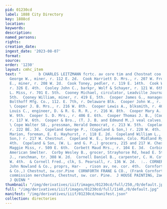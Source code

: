```yaml
---
pid: 01230cd
label: 1888 City Directory
key: 1888cd
location: 
keywords: 
description: 
named_persons: 
rights: 
creation_date: 
ingest_date: '2023-08-07'
format: 
source: 
order: '1230'
layout: cmhc_item
text: "        b CHARLES LEITZMANN fcrtc. av core tim and Chostnat coo 95 COR  Cook
  George W., miner, r. 112 E. 2d.  Cook Harriett D. Mrs., r. 207 W. Front.  Cook James
  E., miner, r. 208 W. 2d.  Cook Toney, pedler, r. 119 E. 14th.  Cook William, miner,
  r. 326 E. 4th.  Cooley John C., barkpr, Wolf & Schayer, r. 121 W. 6th.  Cooney Bedelia
  L. Miss, r. 701 E. 5th.  Cooney Michael, circulator, Leadville Journal, r. 701 E.
  5th.  Cooney William, miner, r. 419 E. 5th.  Cooper James G., manager, Hendrie &
  Bolthoff Mfg. Co., 112. E. 7th, r. Delaware Blk.  Cooper John W., r. 201 W. 9th.
  \ Cooper J. B. Mrs., r. 216 W. 8th.  Cooper Lewis A., blksmith, r. 406 E. 6th.  Cooper
  Louis C., engineer, D. & R. G. R. R., r. 216 W. 8th.  Cooper Mary A. Mrs., r. 201
  W. 9th.  Cooper S. D. Mrs., r. 406 E. 6th.  Cooper Thomas J. B., (Cooper & Bro.,)
  r. 117 W. 6th.  Cooper & Bro., (T. J. B. and Edmund M.,) veal calves, 117  . 6th.
  \ Cope Walter S8., pressman, Herald Democrat, r. 213 W. 5th.  Copeland Fred, porter,
  r. 222 BE. 3d.  Copeland George P., (Copeland & Son,) r. 220 W. 4th.  - Copeland
  Marion, foreman, E. E. Hayhurst, r. 118 E. 2d.  Copeland William L., (Copeland &
  Son,) r. 217 W. Chestnut.  Copeland W. E., brakeman, Colo. Midland Ry., r. 414 W.
  4th.  Copeland & Son, (W. L. and G. P.,) grocers, 215 and 217 W. Chestnut.  Corbett
  Maggie Miss, r. 509 E. 6th.  Corbett Maud Mrs., r. 104 E. 3d.  Corbin Adolph, lab,
  American Smelter.  Corby Wesley B., grocer, Strayhorse Rd, head E. 5th.  Corley
  J., ranchman, tr. 308 W. 2d.  Cornell Daniel B., carpenter, C. H. Coffin, r. 127
  W. 4th.  & Cornell Fred., clk, S. Pearsall, r. 136 W. 2d.  :.. CORNER BOOK STORE,
  John Nowland & Co., proprs, Har-  , rison av, ne. cor. 4th.  Cornforth Frank, (FrankCornforth
  & Co.,) Chestnut, sw.cor.Pine  CORNFORTH FRANE & CO., (Frank Cornforth,) wholesale
  commission merchants, Chestnut, sw. cor. Pine.  J HOUSE PAINTING, 2aer 2femer. J.
  J QUINN "
thumbnail: "/img/derivatives/iiif/images/01230cd/full/250,/0/default.jpg"
full: "/img/derivatives/iiif/images/01230cd/full/1140,/0/default.jpg"
manifest: "/img/derivatives/iiif/01230cd/manifest.json"
collection: directories
---
```

